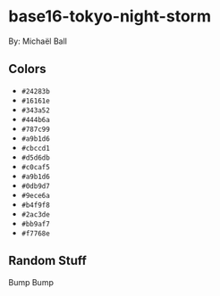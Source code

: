 # base16-tokyo-night-storm

By: Michaël Ball

## Colors

* `#24283b`
* `#16161e`
* `#343a52`
* `#444b6a`
* `#787c99`
* `#a9b1d6`
* `#cbccd1`
* `#d5d6db`
* `#c0caf5`
* `#a9b1d6`
* `#0db9d7`
* `#9ece6a`
* `#b4f9f8`
* `#2ac3de`
* `#bb9af7`
* `#f7768e`

## Random Stuff

Bump
Bump
